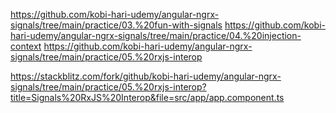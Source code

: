 https://github.com/kobi-hari-udemy/angular-ngrx-signals/tree/main/practice/03.%20fun-with-signals
https://github.com/kobi-hari-udemy/angular-ngrx-signals/tree/main/practice/04.%20injection-context
https://github.com/kobi-hari-udemy/angular-ngrx-signals/tree/main/practice/05.%20rxjs-interop


https://stackblitz.com/fork/github/kobi-hari-udemy/angular-ngrx-signals/tree/main/practice/05.%20rxjs-interop?title=Signals%20RxJS%20Interop&file=src/app/app.component.ts